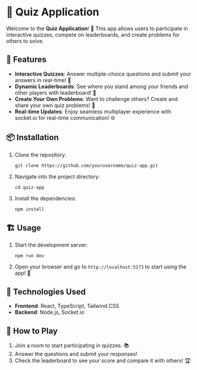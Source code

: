 # 🎉 Quiz Application

Welcome to the **Quiz Application**! 🧠 This app allows users to participate in interactive quizzes, compete on leaderboards, and create problems for others to solve. 

## 🌟 Features

- **Interactive Quizzes**: Answer multiple-choice questions and submit your answers in real-time! 📝
- **Dynamic Leaderboards**: See where you stand among your friends and other players with leaderboard! 🚀
- **Create Your Own Problems**: Want to challenge others? Create and share your own quiz problems! 🤔
- **Real-time Updates**: Enjoy seamless multiplayer experience with socket.io for real-time communication! 🌐

## 📦 Installation

1. Clone the repository:
   ```
   git clone https://github.com/yourusername/quiz-app.git
   ```
2. Navigate into the project directory:
   ```
   cd quiz-app
   ```
3. Install the dependencies:
   ```
   npm install
   ```

## 🏗️ Usage

1. Start the development server:
   ```
   npm run dev
   ```
2. Open your browser and go to `http://localhost:5173` to start using the app! 🎉

## 📱 Technologies Used

- **Frontend**: React, TypeScript, Tailwind CSS
- **Backend**: Node.js, Socket.io

## 📖 How to Play

1. Join a room to start participating in quizzes. 📚
2. Answer the questions and submit your responses! 
3. Check the leaderboard to see your score and compare it with others! 🏆
